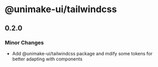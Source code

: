 # @unimake-ui/tailwindcss

## 0.2.0

### Minor Changes

- Add @unimake-ui/tailwindcss package and mdify some tokens for better adapting with components
